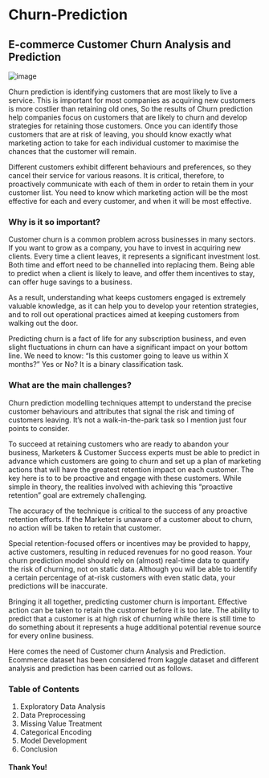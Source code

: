 # Churn-Prediction
## E-commerce Customer Churn Analysis and Prediction

![image](https://user-images.githubusercontent.com/108236580/211393382-2f267c44-f9bb-4189-94cc-8aa319378820.png)

Churn prediction is identifying customers that are most likely to live a service. This is important for most companies as acquiring new customers is more costlier than retaining old ones, So the results of Churn prediction help companies focus on customers that are likely to churn and develop strategies for retaining those customers. Once you can identify those customers that are at risk of leaving, you should know exactly what marketing action to take for each individual customer to maximise the chances that the customer will remain.

Different customers exhibit different behaviours and preferences, so they cancel their service for various reasons. It is critical, therefore, to proactively communicate with each of them in order to retain them in your customer list. You need to know which marketing action will be the most effective for each and every customer, and when it will be most effective.

### Why is it so important?

Customer churn is a common problem across businesses in many sectors. If you want to grow as a company, you have to invest in acquiring new clients. Every time a client leaves, it represents a significant investment lost. Both time and effort need to be channelled into replacing them. Being able to predict when a client is likely to leave, and offer them incentives to stay, can offer huge savings to a business.

As a result, understanding what keeps customers engaged is extremely valuable knowledge, as it can help you to develop your retention strategies, and to roll out operational practices aimed at keeping customers from walking out the door.

Predicting churn is a fact of life for any subscription business, and even slight fluctuations in churn can have a significant impact on your bottom line. We need to know: “Is this customer going to leave us within X months?” Yes or No? It is a binary classification task.

 
### What are the main challenges?

Churn prediction modelling techniques attempt to understand the precise customer behaviours and attributes that signal the risk and timing of customers leaving. It’s not a walk-in-the-park task so I mention just four points to consider.

To succeed at retaining customers who are ready to abandon your business, Marketers & Customer Success experts must be able to predict in advance which customers are going to churn and set up a plan of marketing actions that will have the greatest retention impact on each customer. The key here is to to be proactive and engage with these customers. While simple in theory, the realities involved with achieving this “proactive retention” goal are extremely challenging.

The accuracy of the technique is critical to the success of any proactive retention efforts. If the Marketer is unaware of a customer about to churn, no action will be taken to retain that customer.

Special retention-focused offers or incentives may be provided to happy, active customers, resulting in reduced revenues for no good reason.
Your churn prediction model should rely on (almost) real-time data to quantify the risk of churning, not on static data. Although you will be able to identify a certain percentage of at-risk customers with even static data, your predictions will be inaccurate.
 

Bringing it all together, predicting customer churn is important. Effective action can be taken to retain the customer before it is too late. The ability to predict that a customer is at high risk of churning while there is still time to do something about it represents a huge additional potential revenue source for every online business.

Here comes the need of Customer churn Analysis and Prediction. Ecommerce dataset has been considered from kaggle dataset and different analysis and prediction has been carried out as follows.

### Table of Contents

1. Exploratory Data Analysis
2. Data Preprocessing
3. Missing Value Treatment
4. Categorical Encoding
5. Model Development
6. Conclusion

#### Thank You!
